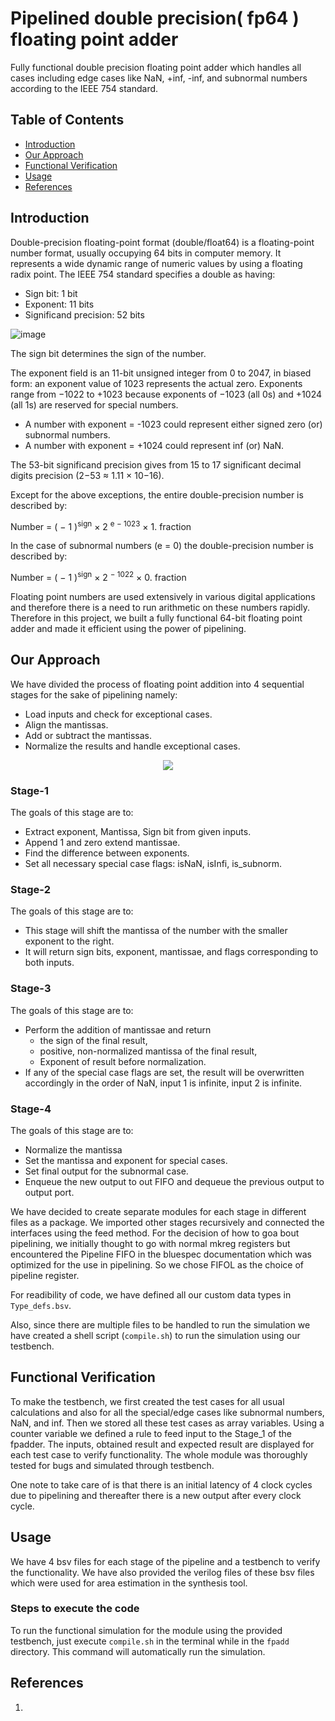 # Pipelined double precision( fp64 ) floating point adder

Fully functional double precision floating point adder which handles all cases including edge cases like NaN, +inf, -inf, and subnormal numbers according to the IEEE 754 standard.

## Table of Contents

- [Introduction](#introduction)
- [Our Approach](#our-approach)
- [Functional Verification](#functional-verification)
- [Usage](#usage)
- [References](#references)


## Introduction
Double-precision floating-point format (double/float64) is a floating-point number format, usually occupying 64 bits in computer memory. It represents a wide dynamic range of numeric values by using a floating radix point. The IEEE 754 standard specifies a double as having:

- Sign bit: 1 bit
- Exponent: 11 bits
- Significand precision: 52 bits

![image](https://github.com/RamaManoj/CS6320/blob/5ede2a9f49b350e0f4e48d4dac42931ed73bac3b/float64.png)

The sign bit determines the sign of the number.

The exponent field is an 11-bit unsigned integer from 0 to 2047, in biased form: an exponent value of 1023 represents the actual zero. Exponents range from −1022 to +1023 because exponents of −1023 (all 0s) and +1024 (all 1s) are reserved for special numbers. 

- A number with exponent = -1023 could represent either signed zero (or) subnormal numbers.
- A number with exponent = +1024 could represent inf (or) NaN.

The 53-bit significand precision gives from 15 to 17 significant decimal digits precision (2−53 ≈ 1.11 × 10−16). 

Except for the above exceptions, the entire double-precision number is described by:

Number = ( − 1 )<sup>sign</sup> × 2 <sup>e − 1023</sup> × 1. fraction

In the case of subnormal numbers (e = 0) the double-precision number is described by:

Number = ( − 1 )<sup>sign</sup> × 2 <sup>− 1022</sup> × 0. fraction

Floating point numbers are used extensively in various digital applications and therefore there is a need to run arithmetic on these numbers rapidly. Therefore in this project, we built a fully functional 64-bit floating point adder and made it efficient using the power of pipelining.

## Our Approach

We have divided the process of floating point addition into 4 sequential stages for the sake of pipelining namely:
- Load inputs and check for exceptional cases.
- Align the mantissas.
- Add or subtract the mantissas.
- Normalize the results and handle exceptional cases.

<p align="center">
  <img src="https://github.com/RamaManoj/CS6320/blob/5ede2a9f49b350e0f4e48d4dac42931ed73bac3b/fpadder_pipeline.png" />
</p>

### Stage-1
The goals of this stage are to:
- Extract exponent, Mantissa, Sign bit from given inputs.
- Append 1 and zero extend mantissae.
- Find the difference between exponents.
- Set all necessary special case flags: isNaN, isInfi, is_subnorm.

### Stage-2
The goals of this stage are to:
- This stage will shift the mantissa of the number with the smaller exponent to the right.
- It will return sign bits, exponent, mantissae, and flags corresponding to both inputs.

### Stage-3
The goals of this stage are to:
- Perform the addition of mantissae and return
  - the sign of the final result,
  - positive, non-normalized mantissa of the final result,
  - Exponent of result before normalization.
- If any of the special case flags are set, the result will be overwritten accordingly in 
   the order of NaN, input 1 is infinite, input 2 is infinite.

### Stage-4
The goals of this stage are to:
- Normalize the mantissa
- Set the mantissa and exponent for special cases.
- Set final output for the subnormal case.
- Enqueue the new output to out FIFO and dequeue the previous output to output port.

We have decided to create separate modules for each stage in different files as a package. We imported other stages recursively and connected the interfaces using the feed method. For the decision of how to goa bout pipelining, we initially thought to go with normal mkreg registers but encountered the Pipeline FIFO in the bluespec documentation which was optimized for the use in pipelining. So we chose FIFOL as the choice of pipeline register.

For readibility of code, we have defined all our custom data types in `Type_defs.bsv`. 

Also, since there are multiple files to be handled to run the simulation we have created a shell script (`compile.sh`) to run the simulation using our testbench.

## Functional Verification

To make the testbench, we first created the test cases for all usual calculations and also for all the special/edge cases like subnormal numbers, NaN, and inf. Then we stored all these test cases as array variables. Using a counter variable we defined a rule to feed input to the Stage_1 of the fpadder. The inputs, obtained result and expected result are displayed for each test case to verify functionality. The whole module was thoroughly tested for bugs and simulated through testbench.

One note to take care of is that there is an initial latency of 4 clock cycles due to pipelining and thereafter there is a new output after every clock cycle.

## Usage
We have 4 bsv files for each stage of the pipeline and a testbench to verify the functionality. We have also provided the verilog files of these bsv files which were used for area estimation in the synthesis tool.

### Steps to execute the code

To run the functional simulation for the module using the provided testbench, just execute `compile.sh` in the terminal while in the `fpadd` directory. This command will automatically run the simulation.

## References

1. 
